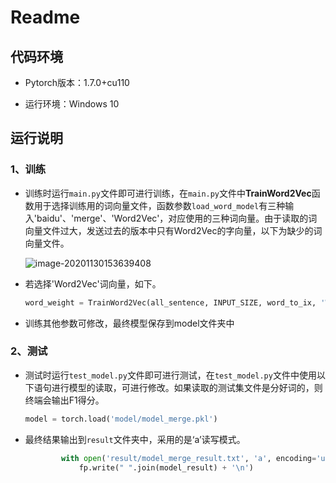# Readme

## 代码环境

- Pytorch版本：1.7.0+cu110

- 运行环境：Windows 10

## 运行说明

### 1、训练

- 训练时运行`main.py`文件即可进行训练，在`main.py`文件中**TrainWord2Vec**函数用于选择训练用的词向量文件，函数参数`load_word_model`有三种输入'baidu'、'merge'、'Word2Vec'，对应使用的三种词向量。由于读取的词向量文件过大，发送过去的版本中只有Word2Vec的字向量，以下为缺少的词向量文件。

  ![image-20201130153639408](C:\Users\hp\AppData\Roaming\Typora\typora-user-images\image-20201130153639408.png)
  
- 若选择'Word2Vec'词向量，如下。

  ```python
  word_weight = TrainWord2Vec(all_sentence, INPUT_SIZE, word_to_ix, 'Word2Vec')
  ```

- 训练其他参数可修改，最终模型保存到model文件夹中

### 2、测试

- 测试时运行`test_model.py`文件即可进行测试，在`test_model.py`文件中使用以下语句进行模型的读取，可进行修改。如果读取的测试集文件是分好词的，则终端会输出F1得分。

  ```python
  model = torch.load('model/model_merge.pkl')
  ```

- 最终结果输出到`result`文件夹中，采用的是‘a’读写模式。

  ```python
          with open('result/model_merge_result.txt', 'a', encoding='utf-8') as fp:
              fp.write(" ".join(model_result) + '\n')
  ```
